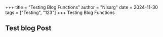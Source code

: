 +++
title = "Testing Blog Functions"
author = "Nisarg"
date = 2024-11-30
tags = ["Testing", "123"]
+++
Testing Blog Functions
<!--more-->
## Test blog Post
